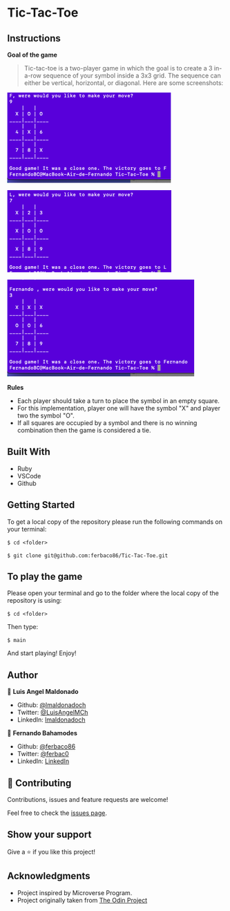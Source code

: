 # Tic-Tac-Toe

## Instructions

**Goal of the game**

> Tic-tac-toe is a two-player game in which the goal is to create a 3 in-a-row sequence of your symbol inside a 3x3 grid. The sequence can either be vertical, horizontal, or diagonal. Here are some screenshots:

![screenshot](assets/screenshot1.png)

![screenshot](assets/screenshot2.png)

![screenshot](assets/screenshot3.png)

**Rules**

- Each player should take a turn to place the symbol in an empty square.
- For this implementation, player one will have the symbol "X" and player two the symbol "O".
- If all squares are occupied by a symbol and there is no winning combination then the game is considered a tie.

## Built With

- Ruby
- VSCode
- Github

## Getting Started

To get a local copy of the repository please run the following commands on your terminal:

```
$ cd <folder>
```

```
$ git clone git@github.com:ferbaco86/Tic-Tac-Toe.git
```

## To play the game

Please open your terminal and go to the folder where the local copy of the repository is using:

```
$ cd <folder>
```

Then type:

```
$ main
```

And start playing! Enjoy!

## Author

👤 **Luis Angel Maldonado**

- Github: [@lmaldonadoch](https://github.com/lmaldonadoch)
- Twitter: [@LuisAngelMCh](https://twitter.com/LuisAngelMCh)
- LinkedIn: [lmaldonadoch](https://www.linkedin.com/in/luis-angel-maldonado-5b503a1a3/)

👤 **Fernando Bahamodes**

- Github: [@ferbaco86](https://github.com/ferbaco86)
- Twitter: [@ferbac0](https://twitter.com/ferbac0)
- LinkedIn: [LinkedIn](https://www.linkedin.com/in/fernando-bahamondes-correa/)

## 🤝 Contributing

Contributions, issues and feature requests are welcome!

Feel free to check the [issues page](https://github.com/ferbaco86/Tic-Tac-Toe/issues).

## Show your support

Give a ⭐️ if you like this project!

## Acknowledgments

- Project inspired by Microverse Program.
- Project originally taken from [The Odin Project](https://www.theodinproject.com/courses/ruby-programming/lessons/oop)
